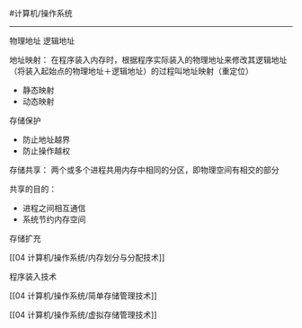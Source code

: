 #计算机/操作系统 




---
物理地址
逻辑地址

地址映射：
	   在程序装入内存时，根据程序实际装入的物理地址来修改其逻辑地址（将装入起始点的物理地址＋逻辑地址）的过程叫地址映射（重定位）

- 静态映射
- 动态映射



存储保护
- 防止地址越界
- 防止操作越权


存储共享：
	两个或多个进程共用内存中相同的分区，即物理空间有相交的部分

共享的目的：
- 进程之间相互通信
- 系统节约内存空间


存储扩充



[[04 计算机/操作系统/内存划分与分配技术]]


程序装入技术


[[04 计算机/操作系统/简单存储管理技术]]



[[04 计算机/操作系统/虚拟存储管理技术]]
